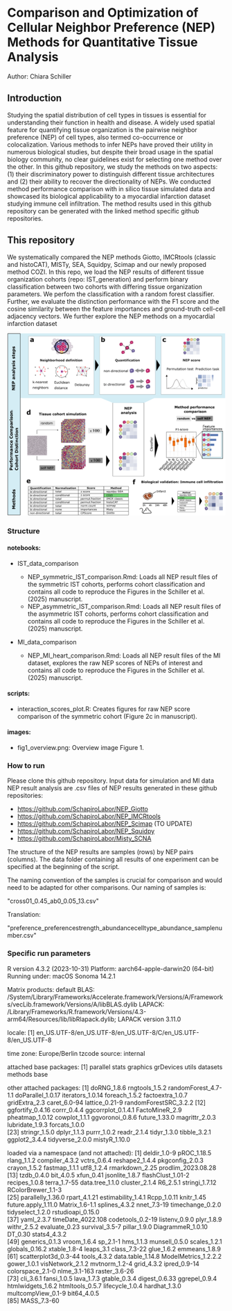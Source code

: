 # Comparison and Optimization of Cellular Neighbor Preference (NEP) Methods for Quantitative Tissue Analysis
Author: Chiara Schiller

## Introduction
Studying the spatial distribution of cell types in tissues is essential for understanding their function in health and disease. A widely used spatial feature for quantifying tissue organization is the pairwise neighbor preference (NEP) of cell types, also termed co-occurrence or colocalization. Various methods to infer NEPs have proved their utility in numerous biological studies, but despite their broad usage in the spatial biology community, no clear guidelines exist for selecting one method over the other. In this github repository, we study the methods on two aspects: (1) their discriminatory power to distinguish different tissue architectures and (2) their ability to recover the directionality of NEPs. We conducted method performance comparison with in silico tissue simulated data and showcased its biological applicability to a myocardial infarction dataset studying immune cell infiltration. The method results used in this github repository can be generated with the linked method specific github repositories.

## This repository
We systematically compared the NEP methods Giotto, IMCRtools (classic and histoCAT), MISTy, SEA, Squidpy, Scimap and our newly proposed method COZI. In this repo, we load the NEP results of different tissue organization cohorts (repo: IST_generation) and perform binary classification between two cohorts with differing tissue organization parameters. We perfom the classification with a random forest classifier. Further, we evaluate the distinction performance with the F1 score and the cosine similarity between the feature importances and ground-truth cell-cell adjacency vectors. We further explore the NEP methods on a myocardial infarction dataset

![Overview Figure 1](images/fig1_overview.png)

### Structure



#### notebooks: 
- IST_data_comparison
    - NEP_symmetric_IST_comparison.Rmd: Loads all NEP result files of the symmetric IST cohorts, performs cohort classification and contains all code to reproduce the Figures in the Schiller et al. (2025) manuscript. 
    - NEP_asymmetric_IST_comparison.Rmd: Loads all NEP result files of the asymmetric IST cohorts, performs cohort classification and contains all code to reproduce the Figures in the Schiller et al. (2025) manuscript. 
    
- MI_data_comparison
    - NEP_MI_heart_comparison.Rmd: Loads all NEP result files of the MI dataset, explores the raw NEP scores of NEPs of interest and contains all code to reproduce the Figures in the Schiller et al. (2025) manuscript. 
    
#### scripts:
- interaction_scores_plot.R: Creates figures for raw NEP score comparison of the symmetric cohort (Figure 2c in manuscript).

#### images:
- fig1_overview.png: Overview image Figure 1. 

### How to run
Please clone this github repository. Input data for simulation and MI data NEP result analysis are .csv files of NEP results generated in these github repositories:

- https://github.com/SchapiroLabor/NEP_Giotto
- https://github.com/SchapiroLabor/NEP_IMCRtools
- https://github.com/SchapiroLabor/NEP_Scimap (TO UPDATE)
- https://github.com/SchapiroLabor/NEP_Squidpy
- https://github.com/SchapiroLabor/Misty_SCNA

The structure of the NEP results are samples (rows) by NEP pairs (columns). The data folder containing all results of one experiment can be specified at the beginning of the script. 

The naming convention of the samples is crucial for comparison and would need to be adapted for other comparisons.
Our naming of samples is: 

"cross01_0.45_ab0_0.05_13.csv"

Translation: 

"preference_preferencestrength_abundancecelltype_abundance_samplenumber.csv"

### Specific run parameters

R version 4.3.2 (2023-10-31)
Platform: aarch64-apple-darwin20 (64-bit)
Running under: macOS Sonoma 14.2.1

Matrix products: default
BLAS:   /System/Library/Frameworks/Accelerate.framework/Versions/A/Frameworks/vecLib.framework/Versions/A/libBLAS.dylib 
LAPACK: /Library/Frameworks/R.framework/Versions/4.3-arm64/Resources/lib/libRlapack.dylib;  LAPACK version 3.11.0

locale:
[1] en_US.UTF-8/en_US.UTF-8/en_US.UTF-8/C/en_US.UTF-8/en_US.UTF-8

time zone: Europe/Berlin
tzcode source: internal

attached base packages:
[1] parallel  stats     graphics  grDevices utils     datasets  methods   base     

other attached packages:
 [1] doRNG_1.8.6           rngtools_1.5.2        randomForest_4.7-1.1  doParallel_1.0.17     iterators_1.0.14      foreach_1.5.2         factoextra_1.0.7      gridExtra_2.3         caret_6.0-94          lattice_0.21-9        randomForestSRC_3.2.2
[12] ggfortify_0.4.16      corrr_0.4.4           ggcorrplot_0.1.4.1    FactoMineR_2.9        pheatmap_1.0.12       cowplot_1.1.1         ggvoronoi_0.8.6       future_1.33.0         magrittr_2.0.3        lubridate_1.9.3       forcats_1.0.0        
[23] stringr_1.5.0         dplyr_1.1.3           purrr_1.0.2           readr_2.1.4           tidyr_1.3.0           tibble_3.2.1          ggplot2_3.4.4         tidyverse_2.0.0       mistyR_1.10.0        

loaded via a namespace (and not attached):
 [1] deldir_1.0-9         pROC_1.18.5          rlang_1.1.2          compiler_4.3.2       vctrs_0.6.4          reshape2_1.4.4       pkgconfig_2.0.3      crayon_1.5.2         fastmap_1.1.1        utf8_1.2.4           rmarkdown_2.25       prodlim_2023.08.28  
[13] tzdb_0.4.0           bit_4.0.5            xfun_0.41            jsonlite_1.8.7       flashClust_1.01-2    recipes_1.0.8        terra_1.7-55         data.tree_1.1.0      cluster_2.1.4        R6_2.5.1             stringi_1.7.12       RColorBrewer_1.1-3  
[25] parallelly_1.36.0    rpart_4.1.21         estimability_1.4.1   Rcpp_1.0.11          knitr_1.45           future.apply_1.11.0  Matrix_1.6-1.1       splines_4.3.2        nnet_7.3-19          timechange_0.2.0     tidyselect_1.2.0     rstudioapi_0.15.0   
[37] yaml_2.3.7           timeDate_4022.108    codetools_0.2-19     listenv_0.9.0        plyr_1.8.9           withr_2.5.2          evaluate_0.23        survival_3.5-7       pillar_1.9.0         DiagrammeR_1.0.10    DT_0.30              stats4_4.3.2        
[49] generics_0.1.3       vroom_1.6.4          sp_2.1-1             hms_1.1.3            munsell_0.5.0        scales_1.2.1         globals_0.16.2       xtable_1.8-4         leaps_3.1            class_7.3-22         glue_1.6.2           emmeans_1.8.9       
[61] scatterplot3d_0.3-44 tools_4.3.2          data.table_1.14.8    ModelMetrics_1.2.2.2 gower_1.0.1          visNetwork_2.1.2     mvtnorm_1.2-4        grid_4.3.2           ipred_0.9-14         colorspace_2.1-0     nlme_3.1-163         raster_3.6-26       
[73] cli_3.6.1            fansi_1.0.5          lava_1.7.3           gtable_0.3.4         digest_0.6.33        ggrepel_0.9.4        htmlwidgets_1.6.2    htmltools_0.5.7      lifecycle_1.0.4      hardhat_1.3.0        multcompView_0.1-9   bit64_4.0.5         
[85] MASS_7.3-60         
